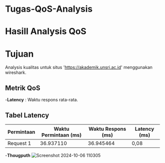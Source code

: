 # Tugas-QoS-Analysis
# Hasill Analysis QoS

# Tujuan
Analysis kualitas untuk situs 'https://akademik.unsri.ac.id' menggunakan wireshark.

## Metrik QoS 
-**Latency** : Waktu respons rata-rata.

## Tabel Latency
| Permintaan  | Waktu Permintaan (ms) | Waktu Respons (ms) | Latency (ms) |
|-------------|------------------------|---------------------|---------------|
| Request 1   | 36.937110             | 36.945464          | 0,08        |

-**Thougputh**
![Screenshot 2024-10-06 110305](https://github.com/user-attachments/assets/7c984f63-2862-4986-b4b7-a8c7e39dc735)
